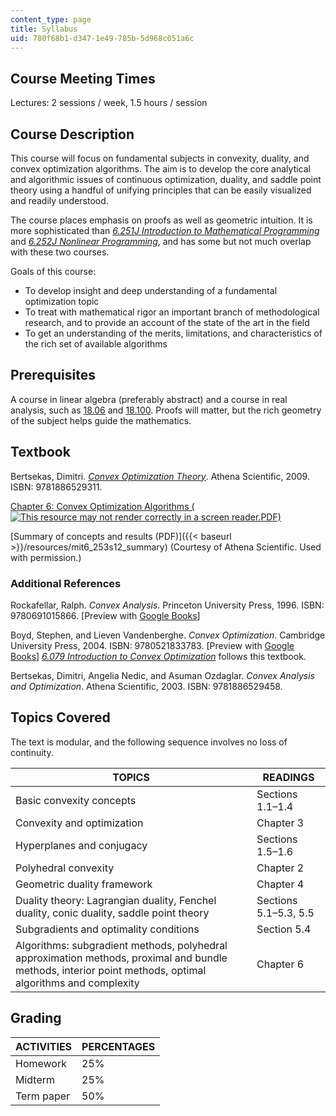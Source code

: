 ```yaml
---
content_type: page
title: Syllabus
uid: 780f68b1-d347-1e49-785b-5d968c051a6c
---
```


Course Meeting Times
--------------------

Lectures: 2 sessions / week, 1.5 hours / session

Course Description
------------------

This course will focus on fundamental subjects in convexity, duality, and convex optimization algorithms. The aim is to develop the core analytical and algorithmic issues of continuous optimization, duality, and saddle point theory using a handful of unifying principles that can be easily visualized and readily understood.

The course places emphasis on proofs as well as geometric intuition. It is more sophisticated than [_6.251J Introduction to Mathematical Programming_](/courses/6-251j-introduction-to-mathematical-programming-fall-2009) and [_6.252J Nonlinear Programming_](/courses/15-084j-nonlinear-programming-spring-2004), and has some but not much overlap with these two courses.

Goals of this course:

*   To develop insight and deep understanding of a fundamental optimization topic
*   To treat with mathematical rigor an important branch of methodological research, and to provide an account of the state of the art in the field
*   To get an understanding of the merits, limitations, and characteristics of the rich set of available algorithms

Prerequisites
-------------

A course in linear algebra (preferably abstract) and a course in real analysis, such as [18.06](/courses/18-06sc-linear-algebra-fall-2011) and [18.100](/courses/18-100c-real-analysis-fall-2012). Proofs will matter, but the rich geometry of the subject helps guide the mathematics.

Textbook
--------

Bertsekas, Dimitri. [_Convex Optimization Theory_](http://www.athenasc.com/convexduality.html). Athena Scientific, 2009. ISBN: 9781886529311.

[Chapter 6: Convex Optimization Algorithms (![This resource may not render correctly in a screen reader.](/images/inacessible.gif)PDF)](http://www.athenasc.com/convexdualitychapter.pdf)

[Summary of concepts and results (PDF)]({{< baseurl >}}/resources/mit6_253s12_summary) (Courtesy of Athena Scientific. Used with permission.)

### Additional References

Rockafellar, Ralph. _Convex Analysis_. Princeton University Press, 1996. ISBN: 9780691015866. \[Preview with [Google Books](http://books.google.com/books?id=1TiOka9bx3sC&printsec=frontcover)\]

Boyd, Stephen, and Lieven Vandenberghe. _Convex Optimization_. Cambridge University Press, 2004. ISBN: 9780521833783. \[Preview with [Google Books](http://books.google.com/books?id=mYm0bLd3fcoC&printsec=frontcover)\] [_6.079 Introduction to Convex Optimization_](/courses/6-079-introduction-to-convex-optimization-fall-2009) follows this textbook.

Bertsekas, Dimitri, Angelia Nedic, and Asuman Ozdaglar. _Convex Analysis and Optimization_. Athena Scientific, 2003. ISBN: 9781886529458.

Topics Covered
--------------

The text is modular, and the following sequence involves no loss of continuity.

| TOPICS | READINGS |
| --- | --- |
| Basic convexity concepts | Sections 1.1–1.4 |
| Convexity and optimization | Chapter 3 |
| Hyperplanes and conjugacy | Sections 1.5–1.6 |
| Polyhedral convexity | Chapter 2 |
| Geometric duality framework | Chapter 4 |
| Duality theory: Lagrangian duality, Fenchel duality, conic duality, saddle point theory | Sections 5.1–5.3, 5.5 |
| Subgradients and optimality conditions | Section 5.4 |
| Algorithms: subgradient methods, polyhedral approximation methods, proximal and bundle methods, interior point methods, optimal algorithms and complexity | Chapter 6 

Grading
-------

| ACTIVITIES | PERCENTAGES |
| --- | --- |
| Homework | 25% |
| Midterm | 25% |
| Term paper | 50%